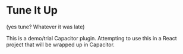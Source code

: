 # Tune It Up

(yes tune? Whatever it was late)

This is a demo/trial Capacitor plugin. Attempting to use this in a React project that will be wrapped up in Capacitor.
